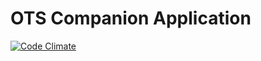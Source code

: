 # OTS Companion Application

[![Code Climate](https://codeclimate.com/github/jamesrwilliams/companion-app/badges/gpa.svg)](https://codeclimate.com/github/jamesrwilliams/companion-app)